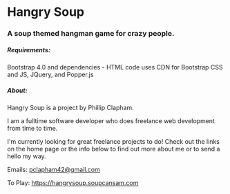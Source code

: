 # Hangry Soup
### A soup themed hangman game for crazy people.

##### Requirements:
Bootstrap 4.0 and dependencies - HTML code uses CDN for Bootstrap CSS and JS, JQuery, and Popper.js

##### About:
Hangry Soup is a project by Phillip Clapham.

I am a fulltime software developer who does freelance web development from time to time.

I'm currently looking for great freelance projects to do! Check out the links on the home page or the info below to find out more about me or to send a hello my way.

Emails: pclapham42@gmail.com

To Play: https://hangrysoup.soupcansam.com
